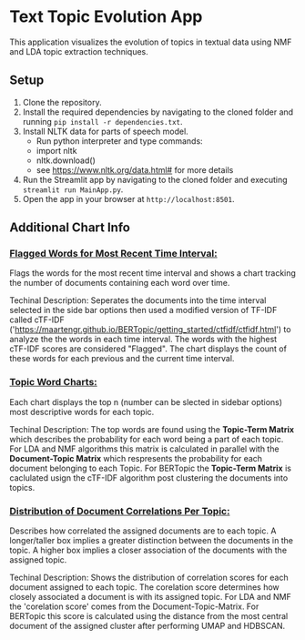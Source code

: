 # Text Topic Evolution App

This application visualizes the evolution of topics in textual data using NMF and LDA topic extraction techniques.

## Setup

1. Clone the repository.
2. Install the required dependencies by navigating to the cloned folder and running `pip install -r dependencies.txt`.
3. Install NLTK data for parts of speech model.
    - Run python interpreter and type commands:
    - import nltk
    - nltk.download()
    - see https://www.nltk.org/data.html# for more details
4. Run the Streamlit app by navigating to the cloned folder and executing `streamlit run MainApp.py`.
5. Open the app in your browser at `http://localhost:8501`.

## Additional Chart Info
### <u>Flagged Words for Most Recent Time Interval:</u>
Flags the words for the most recent time interval and shows a chart tracking the number of documents containing each word over time.

Techinal Description: Seperates the documents into the time interval selected in the side bar options then used a modified version of TF-IDF called cTF-IDF ('https://maartengr.github.io/BERTopic/getting_started/ctfidf/ctfidf.html') to analyze the the words in each time interval. The words with the highest cTF-IDF scores are considered "Flagged". The chart displays the count of these words for each previous and the current time interval.

### <u>Topic Word Charts:</u>
Each chart displays the top n (number can be slected in sidebar options) most descriptive words for each topic. 

Techinal Description: The top words are found using the **Topic-Term Matrix** which describes the probability for each word being a part of each topic. 
For LDA and NMF algorithms this matrix is calculated in parallel with the **Document-Topic Matrix** which respresents the probability for each document belonging to each Topic. For BERTopic the **Topic-Term Matrix** is caclulated usign the cTF-IDF algorithm post clustering the documents into topics.

### <u>Distribution of Document Correlations Per Topic:</u>
Describes how correlated the assigned documents are to each topic. A longer/taller box implies a greater distinction between the documents in the topic. A higher box implies a closer association of the documents with the assigned topic.

Techinal Description: Shows the distribution of correlation scores for each document assigned to each topic. The corelation score determines how closely associated a document is with its assigned topic. For LDA and NMF the 'corelation score' comes from the Document-Topic-Matrix. For BERTopic this score is calculated using the distance from the most central document of the assigned cluster after performing UMAP and HDBSCAN.